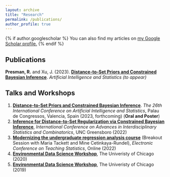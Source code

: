 ```yaml
---
layout: archive
title: "Research"
permalink: /publications/
author_profile: true
---
```


{% if author.googlescholar %}
  You can also find my articles on <u><a href="{{author.googlescholar}}">my Google Scholar profile</a>.</u>
{% endif %}

## Publications

**Presman, R.** and Xu, J. (2023). [**Distance-to-Set Priors and Constrained Bayesian Inference**](https://arxiv.org/abs/2210.12258). *Artificial Intelligence and Statistics (to appear)*

## Talks and Workshops

1. [**Distance-to-Set Priors and Constrained Bayesian Inference**](http://aistats.org/aistats2023/accepted.html). *The 26th International Conference on Artificial Intelligence and Statistics*, Palau de Congressos, Valencia, Spain (2023, forthcoming) (**Oral and Poster**)
2. [**Inference for Distance-to-Set Regularization via Constrained Bayesian Inference**](https://drive.google.com/file/d/1IF2rZ2tGoofa6syRLWdHaQC5iLOLnLqt/view), *International Conference on Advances in Interdisciplinary Statistics and Combinatorics*, UNC Greensboro (2022)
3. [**Modernizing the undergraduate regression analysis course**](https://causeweb.org/cause/ecots/ecots22/program/breakout/6) (Breakout Session with Maria Tackett and Mine Cetinkaya-Rundel), *Electronic Conference on Teaching Statistics*, Online (2022)
4. [**Environmental Data Science Workshop**](), The Univeristy of Chicago (2020)
5. [**Environmental Data Science Workshop**](), The Univeristy of Chicago (2019)

